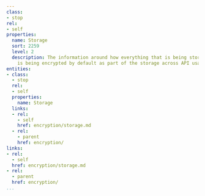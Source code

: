 ```yaml
---
class:
- stop
rel:
- self
properties:
  name: Storage
  sort: 2259
  level: 2
  description: The information around how everything that is being stored on disk
    is being encrypted by default as part of the storage across API usage.
entities:
- class:
  - stop
  rel:
  - self
  properties:
    name: Storage
  links:
  - rel:
    - self
    href: encryption/storage.md
  - rel:
    - parent
    href: encryption/
links:
- rel:
  - self
  href: encryption/storage.md
- rel:
  - parent
  href: encryption/
...
```

